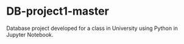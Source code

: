 # DB-project1-master
Database project developed for a class in University using Python in Jupyter Notebook.
